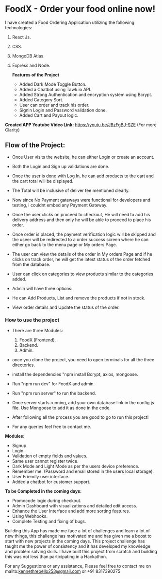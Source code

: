 # FoodX - Order your food online now!

I have created a Food Ordering Application utilizing the following technologies:
1. React Js.
2. CSS.
3. MongoDB Atlas.
4. Express and Node.

   **Features of the Project**
   - Added Dark Mode Toggle Button.
   - Added a Chatbot using Tawk.io API.
   - Added Strong Authentication and encryption system using Bcrypt.
   - Added Category Sort.
   - User can order and track his order.
   - Signin Login and Password validation done.
   - Added Cart and Payout logic.

<b>Created APP Youtube Video Link:</b> https://youtu.be/JBzFgBJ-SZE (For more Clarity)


<h2>Flow of the Project:</h2>

- Once User visits the website, he can either Login or create an account.
- Both the Login and Sign up validations are done.
- Once the user is done with Log In, he can add products to the cart and the cart total will be displayed.
- The Total  will be inclusive of deliver fee mentioned clearly.
- Now since No Payment gateways were functional for developers and testing, i couldnt embed any Payment Gateway.
- Once the user clicks on proceed to checkout, He will need to add his delivery address and then only he will be able to proceed to place his order.
- Once order is placed, the payment verification logic will be skipped and the useer will be redirected to a order success screen where he can either go back to the menu page or My orders Page.
- The user can view the details of the order in My orders Page and if he clicks on track order, he will get the latest status of the order fetched from the database.
- User can click on categories to view products similar to the categories added.

- Admin will have three options:
- He can Add Products, List and remove the products if not in stock.
- View order details and Update the status of the order.

<h3>How to use the project</h3>

- There are three Modules:
  1. FoodX (Frontend).
  2. Backend.
  3. Admin.

- once you clone the project, you need to open terminals for all the three directories.
- install the dependencies "npm install Bcrypt, axios, mongoose.
- Run "npm run dev" for FoodX and admin.
- Run "npm run server" to run the backend.
- Once server starts running, add your own database link in the config.js file. Use Mongoose to add it as done in the code.
- After following all the process you are good to go to run this project!
- For any queries feel free to contact me.

**Modules:**
- Signup.
- Login.
- Validation of empty fields and values.
- Same user cannot register twice.
- Dark Mode and Light Mode as per the users device preference.
- Remember me. (Password and email stored in the users local storage).
- User Friendly user interface.
- Added a chatbot for customer support.

**To be Completed in the coming days:**
- Promocode logic during checkout.
- Admin Dashboard with visualizations and detailed edit access.
- Enhance the User Interface and add more sorting features.
- Using Webhooks.
- Complete Testing and fixing of bugs.


Building this App has made me face a lot of challenges and learn a lot of new things, this challenge has motivated me and has given me a boost to start with new projects in the 
coming days. This project challenge has taught me the power of consistency and it has developed my knowledge and problem solving skills. I have built this project from scratch and building this was not less than participating in a Hackathon.

For any Suggestions or any assistance, Please feel free to contact me on mailto:kennethrebello253@gmail.com or +91 8317390275

